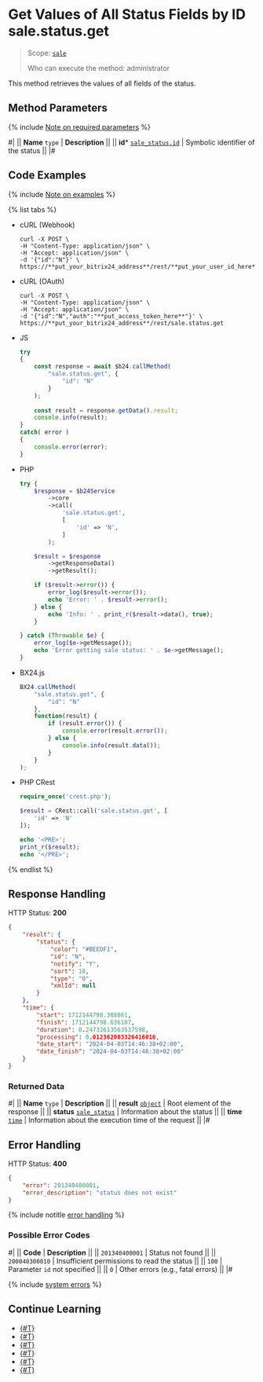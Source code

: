 # Get Values of All Status Fields by ID sale.status.get

> Scope: [`sale`](../../scopes/permissions.md)
>
> Who can execute the method: administrator

This method retrieves the values of all fields of the status.

## Method Parameters

{% include [Note on required parameters](../../../_includes/required.md) %}

#|
|| **Name**
`type` | **Description** ||
|| **id***
[`sale_status.id`](../data-types.md) | Symbolic identifier of the status ||
|#

## Code Examples

{% include [Note on examples](../../../_includes/examples.md) %}

{% list tabs %}

- cURL (Webhook)

    ```http
    curl -X POST \
    -H "Content-Type: application/json" \
    -H "Accept: application/json" \
    -d '{"id":"N"}' \
    https://**put_your_bitrix24_address**/rest/**put_your_user_id_here**/**put_your_webhook_here**/sale.status.get
    ```

- cURL (OAuth)

    ```http
    curl -X POST \
    -H "Content-Type: application/json" \
    -H "Accept: application/json" \
    -d '{"id":"N","auth":"**put_access_token_here**"}' \
    https://**put_your_bitrix24_address**/rest/sale.status.get
    ```

- JS

    ```js
    try
    {
        const response = await $b24.callMethod(
            "sale.status.get", {
                "id": "N"
            }
        );
        
        const result = response.getData().result;
        console.info(result);
    }
    catch( error )
    {
        console.error(error);
    }
    ```

- PHP

    ```php
    try {
        $response = $b24Service
            ->core
            ->call(
                'sale.status.get',
                [
                    'id' => 'N',
                ]
            );
    
        $result = $response
            ->getResponseData()
            ->getResult();
    
        if ($result->error()) {
            error_log($result->error());
            echo 'Error: ' . $result->error();
        } else {
            echo 'Info: ' . print_r($result->data(), true);
        }
    
    } catch (Throwable $e) {
        error_log($e->getMessage());
        echo 'Error getting sale status: ' . $e->getMessage();
    }
    ```

- BX24.js

    ```js
    BX24.callMethod(
        "sale.status.get", {
            "id": "N"
        },
        function(result) {
            if (result.error()) {
                console.error(result.error());
            } else {
                console.info(result.data());
            }
        }
    );
    ```

- PHP CRest

    ```php
    require_once('crest.php');

    $result = CRest::call('sale.status.get', [
        'id' => 'N'
    ]);

    echo '<PRE>';
    print_r($result);
    echo '</PRE>';
    ```

{% endlist %}

## Response Handling

HTTP Status: **200**

```json
{
    "result": {
        "status": {
            "color": "#BEEDF1",
            "id": "N",
            "notify": "Y",
            "sort": 10,
            "type": "O",
            "xmlId": null
        }
    },
    "time": {
        "start": 1712144798.388861,
        "finish": 1712144798.636187,
        "duration": 0.24732613563537598,
        "processing": 0.012362003326416016,
        "date_start": "2024-04-03T14:46:38+02:00",
        "date_finish": "2024-04-03T14:46:38+02:00"
    }
}
```

### Returned Data

#|
|| **Name**
`type` | **Description** ||
|| **result**
[`object`](../../data-types.md) | Root element of the response ||
|| **status**
[`sale_status`](../data-types.md) | Information about the status ||
|| **time**
[`time`](../../data-types.md) | Information about the execution time of the request ||
|#

## Error Handling

HTTP Status: **400**

```json
{
    "error": 201340400001,
    "error_description": "status does not exist"
}
```

{% include notitle [error handling](../../../_includes/error-info.md) %}

### Possible Error Codes

#|
|| **Code** | **Description** ||
|| `201340400001` | Status not found ||
|| `200040300010` | Insufficient permissions to read the status ||
|| `100` | Parameter `id` not specified ||
|| `0` | Other errors (e.g., fatal errors) ||
|#

{% include [system errors](../../../_includes/system-errors.md) %}

## Continue Learning

- [{#T}](./index.md)
- [{#T}](./sale-status-add.md)
- [{#T}](./sale-status-update.md)
- [{#T}](./sale-status-list.md)
- [{#T}](./sale-status-delete.md)
- [{#T}](./sale-status-get-fields.md)